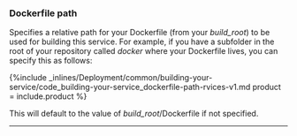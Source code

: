 


### Dockerfile path

Specifies a relative path for your Dockerfile (from your _build_root_) to be used for building this service. For example, if you have a subfolder in the root of your repository called _docker_ where your Dockerfile lives, you can specify this as follows:



{%include _inlines/Deployment/common/building-your-service/code_building-your-service_dockerfile-path-rvices-v1.md  product = include.product %}




This will default to the value of _build_root_/Dockerfile if not specified.

* * *

